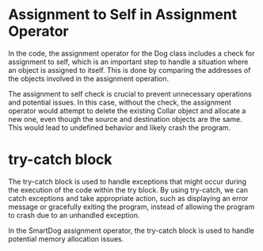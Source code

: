# Assignment to Self in Assignment Operator
In the code, the assignment operator for the Dog class includes a check for assignment to self, which is an important step to handle a situation 
where an object is assigned to itself. This is done by comparing the addresses of the objects involved in the assignment operation.

The assignment to self check is crucial to prevent unnecessary operations and potential issues. 
In this case, without the check, the assignment operator would attempt to delete the existing Collar object and allocate a new one, 
even though the source and destination objects are the same. This would lead to undefined behavior and likely crash the program.

# try-catch block
The try-catch block is used to handle exceptions that might occur during the execution of the code within the try block. By using try-catch, we can catch exceptions and take appropriate action, such as displaying an error message or gracefully exiting the program, instead of allowing the program to crash due to an unhandled exception.

In the SmartDog assignment operator, the try-catch block is used to handle potential memory allocation issues.
